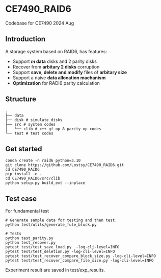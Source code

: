 # CE7490_RAID6
Codebase for CE7490 2024 Aug

## Introduction
A storage system based on RAID6, has features:
* Support **$m$ data** disks and 2 parity disks
* Recover from **arbitary 2 disks** corruption
* Support **save, delete and modify** files of **arbitary size**
* Support a naive **data allocation machanism**
* **Optimization** for RADI6 parity calculation

## Structure
```
.
├── data
├── disk # simulate disks
├── src # system codes
│   └── clib # c++ gf op & parity op codes
└── test # test codes
```

## Get started
```
conda create -n raid6 python=3.10
git clone https://github.com/Lostsy/CE7490_RAID6.git
cd CE7490_RAID6
pip install -e .
cd CE7490_RAID6/src/clib
python setup.py build_ext --inplace
```

## Test case
For fundamental test
```
# Generate sample data for testing and then test.
python test/utils/generate_fule_block.py 

# Tests
python test_parity.py
python test_recover.py
pytest test/test_save_load.py  -log-cli-level=INFO
pytest test/test_deletion.py -log-cli-level=INFO
pytest test/test_recover_compare_block_size.py -log-cli-level=INFO
pytest test/test_recover_compare_file_size.py -log-cli-level=INFO
```
Experiment result are saved in test/exp_results.
